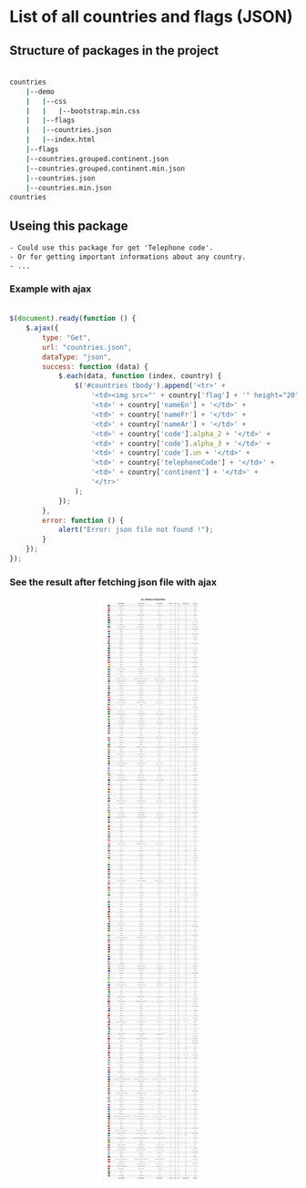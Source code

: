 # List of all countries and flags (JSON)

## Structure of packages in the project

```bash

countries
    |--demo
    |   |--css
    |   |   |--bootstrap.min.css
    |   |--flags
    |   |--countries.json
    |   |--index.html
    |--flags
    |--countries.grouped.continent.json
    |--countries.grouped.continent.min.json
    |--countries.json
    |--countries.min.json
countries

```

## Useing this package
    - Could use this package for get 'Telephone code'.
    - Or for getting important informations about any country.
    - ...

### Example with ajax
```js

$(document).ready(function () {
    $.ajax({
        type: "Get",
        url: "countries.json",
        dataType: "json",
        success: function (data) {
            $.each(data, function (index, country) {
                $('#countries tbody').append('<tr>' +
                    '<td><img src="' + country['flag'] + '" height="20" width="30"></td>' +
                    '<td>' + country['nameEn'] + '</td>' +
                    '<td>' + country['nameFr'] + '</td>' +
                    '<td>' + country['nameAr'] + '</td>' +
                    '<td>' + country['code'].alpha_2 + '</td>' +
                    '<td>' + country['code'].alpha_3 + '</td>' +
                    '<td>' + country['code'].un + '</td>' +
                    '<td>' + country['telephoneCode'] + '</td>' +
                    '<td>' + country['continent'] + '</td>' +
                    '</tr>'
                );
            });
        },
        error: function () {
            alert("Error: json file not found !");
        }
    });
});

```

### See the result after fetching json file with ajax

<div align="center">
    <img src="demo/img/result.png" with="100%">
</div>

